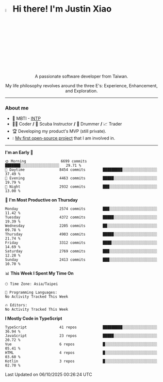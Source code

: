 # <img src="https://media.giphy.com/media/hvRJCLFzcasrR4ia7z/giphy.gif" width="5%">Hi there! I'm Justin Xiao
<p align="center">A passionate software developer from Taiwan.  </p>
<p align="center">My life philosophy revolves around the three E's: Experience, Enhancement, and Exploration.</p>

---
### About me
- 👀 MBTI - [INTP](https://www.16personalities.com/intp-personality)
- 👨‍💻 Coder **/** 🤿 Scuba Instructor **/** 🥁 Drummer **/** 📈 Trader
- 🏆 Developing my product's MVP (still private).
- 💧 [My first open-source project](https://github.com/Game-as-a-Service/Game-Lobby-Web) that I am involved in.

---
<!--START_SECTION:waka-->
**I'm an Early 🐤** 

```text
🌞 Morning                6699 commits        ███████░░░░░░░░░░░░░░░░░░   29.71 % 
🌆 Daytime                8454 commits        █████████░░░░░░░░░░░░░░░░   37.49 % 
🌃 Evening                4463 commits        █████░░░░░░░░░░░░░░░░░░░░   19.79 % 
🌙 Night                  2932 commits        ███░░░░░░░░░░░░░░░░░░░░░░   13.00 % 
```
📅 **I'm Most Productive on Thursday** 

```text
Monday                   2574 commits        ███░░░░░░░░░░░░░░░░░░░░░░   11.42 % 
Tuesday                  4372 commits        █████░░░░░░░░░░░░░░░░░░░░   19.39 % 
Wednesday                2205 commits        ██░░░░░░░░░░░░░░░░░░░░░░░   09.78 % 
Thursday                 4903 commits        █████░░░░░░░░░░░░░░░░░░░░   21.74 % 
Friday                   3312 commits        ████░░░░░░░░░░░░░░░░░░░░░   14.69 % 
Saturday                 2769 commits        ███░░░░░░░░░░░░░░░░░░░░░░   12.28 % 
Sunday                   2413 commits        ███░░░░░░░░░░░░░░░░░░░░░░   10.70 % 
```


📊 **This Week I Spent My Time On** 

```text
🕑︎ Time Zone: Asia/Taipei

💬 Programming Languages: 
No Activity Tracked This Week

🔥 Editors: 
No Activity Tracked This Week
```

**I Mostly Code in TypeScript** 

```text
TypeScript               41 repos            █████████░░░░░░░░░░░░░░░░   36.94 % 
JavaScript               23 repos            █████░░░░░░░░░░░░░░░░░░░░   20.72 % 
Vue                      6 repos             █░░░░░░░░░░░░░░░░░░░░░░░░   05.41 % 
HTML                     4 repos             █░░░░░░░░░░░░░░░░░░░░░░░░   03.60 % 
Kotlin                   3 repos             █░░░░░░░░░░░░░░░░░░░░░░░░   02.70 % 
```




 Last Updated on 06/10/2025 00:26:24 UTC
<!--END_SECTION:waka-->
